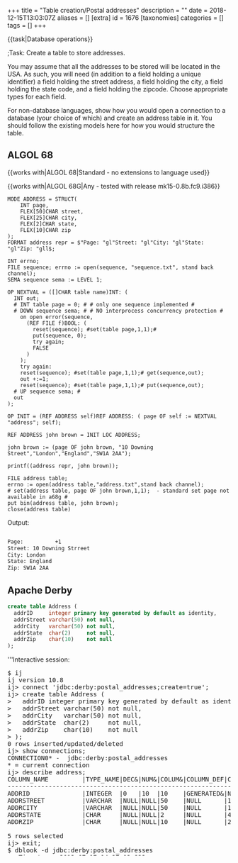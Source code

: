 +++
title = "Table creation/Postal addresses"
description = ""
date = 2018-12-15T13:03:07Z
aliases = []
[extra]
id = 1676
[taxonomies]
categories = []
tags = []
+++

{{task|Database operations}}

;Task:
Create a table to store addresses.

You may assume that all the addresses to be stored will be located in the USA.   As such, you will need (in addition to a field holding a unique identifier) a field holding the street address, a field holding the city, a field holding the state code, and a field holding the zipcode.   Choose appropriate types for each field.

For non-database languages, show how you would open a connection to a database (your choice of which) and create an address table in it. You should follow the existing models here for how you would structure the table.





## ALGOL 68

{{works with|ALGOL 68|Standard - no extensions to language used}}

{{works with|ALGOL 68G|Any - tested with release mk15-0.8b.fc9.i386}}

<!-- {{does not work with|ELLA ALGOL 68|Any (with appropriate job cards) - tested with release 1.8.8d.fc9.i386 - needed formatted transput}} -->

```algol68
MODE ADDRESS = STRUCT(
	INT page,
	FLEX[50]CHAR street,
	FLEX[25]CHAR city,
	FLEX[2]CHAR state,
	FLEX[10]CHAR zip
);
FORMAT address repr = $"Page: "gl"Street: "gl"City: "gl"State: "gl"Zip: "gll$;

INT errno;
FILE sequence; errno := open(sequence, "sequence.txt", stand back channel);
SEMA sequence sema := LEVEL 1;

OP NEXTVAL = ([]CHAR table name)INT: (
  INT out;
  # INT table page = 0; # # only one sequence implemented #
  # DOWN sequence sema; # # NO interprocess concurrency protection #
    on open error(sequence,
      (REF FILE f)BOOL: (
        reset(sequence); #set(table page,1,1);#
        put(sequence, 0);
        try again;
        FALSE
      )
    );
    try again:
    reset(sequence); #set(table page,1,1);# get(sequence,out);
    out +:=1;
    reset(sequence); #set(table page,1,1);# put(sequence,out);
  # UP sequence sema; #
  out
);

OP INIT = (REF ADDRESS self)REF ADDRESS: ( page OF self := NEXTVAL "address"; self);

REF ADDRESS john brown = INIT LOC ADDRESS;

john brown := (page OF john brown, "10 Downing Street","London","England","SW1A 2AA");

printf((address repr, john brown));

FILE address table;
errno := open(address table,"address.txt",stand back channel);
# set(address table, page OF john brown,1,1);  - standard set page not available in a68g #
put bin(address table, john brown);
close(address table)
```

Output:

```txt

Page:          +1
Street: 10 Downing Strreet
City: London
State: England
Zip: SW1A 2AA

```



## Apache Derby


```SQL
create table Address (
  addrID     integer primary key generated by default as identity,
  addrStreet varchar(50) not null,
  addrCity   varchar(50) not null,
  addrState  char(2)     not null,
  addrZip    char(10)    not null
);

```

'''Interactive session:
<pre style="height: 30em; overflow: scroll">
$ ij
ij version 10.8
ij> connect 'jdbc:derby:postal_addresses;create=true';
ij> create table Address (
>   addrID integer primary key generated by default as identity,
>   addrStreet varchar(50) not null,
>   addrCity   varchar(50) not null,
>   addrState  char(2)     not null,
>   addrZip    char(10)    not null
> );
0 rows inserted/updated/deleted
ij> show connections;
CONNECTION0* - 	jdbc:derby:postal_addresses
* = current connection
ij> describe address;
COLUMN_NAME         |TYPE_NAME|DEC&|NUM&|COLUM&|COLUMN_DEF|CHAR_OCTE&|IS_NULL&
------------------------------------------------------------------------------
ADDRID              |INTEGER  |0   |10  |10    |GENERATED&|NULL      |NO
ADDRSTREET          |VARCHAR  |NULL|NULL|50    |NULL      |100       |NO
ADDRCITY            |VARCHAR  |NULL|NULL|50    |NULL      |100       |NO
ADDRSTATE           |CHAR     |NULL|NULL|2     |NULL      |4         |NO
ADDRZIP             |CHAR     |NULL|NULL|10    |NULL      |20        |NO

5 rows selected
ij> exit;
$ dblook -d jdbc:derby:postal_addresses
-- Timestamp: 2012-07-17 14:27:02.822
-- Source database is: postal_addresses
-- Connection URL is: jdbc:derby:postal_addresses
-- appendLogs: false

-- ----------------------------------------------
-- DDL Statements for tables
-- ----------------------------------------------

CREATE TABLE "APP"."ADDRESS" ("ADDRID" INTEGER NOT NULL GENERATED BY DEFAULT AS IDENTITY (START WITH 1, INCREMENT BY 1), "ADDRSTREET" VARCHAR(50) NOT NULL, "ADDRCITY" VARCHAR(50) NOT NULL, "ADDRSTATE" CHAR(2) NOT NULL, "ADDRZIP" CHAR(10) NOT NULL);

-- ----------------------------------------------
-- DDL Statements for keys
-- ----------------------------------------------

-- primary/unique
ALTER TABLE "APP"."ADDRESS" ADD CONSTRAINT "SQL120717142048690" PRIMARY KEY ("ADDRID");


```



## AWK



###  SQLite3


This version uses the AWK pipe, 'getline' function, and the sqlite3 command line program.


```awk
#!/bin/sh -f
awk '
BEGIN {
    print "Creating table..."
    dbExec("address.db", "create table address (street, city, state, zip);")
    print "Done."
    exit
}

function dbExec(db, qry,      result) {
    dbMakeQuery(db, qry) | getline result
    dbErrorCheck(result)
}

function dbMakeQuery(db, qry,      q) {
    q = dbEscapeQuery(qry) ";"
    return "echo \"" q "\" | sqlite3 " db
}

function dbEscapeQuery(qry,      q) {
    q = qry
    gsub(/"/, "\\\"", q)
    return q
}

function dbErrorCheck(res) {
    if (res ~ "SQL error") {
        print res
        exit
    }
}

'
```



## C

{{libheader|SQLite}}

```c
#include <stdio.h>
#include <stdlib.h>
#include <sqlite3.h>

const char *code =
"CREATE TABLE address (\n"
"       addrID		INTEGER PRIMARY KEY AUTOINCREMENT,\n"
"	addrStreet	TEXT NOT NULL,\n"
"	addrCity	TEXT NOT NULL,\n"
"	addrState	TEXT NOT NULL,\n"
"	addrZIP		TEXT NOT NULL)\n" ;

int main()
{
  sqlite3 *db = NULL;
  char *errmsg;

  if ( sqlite3_open("address.db", &db) == SQLITE_OK ) {
    if ( sqlite3_exec(db, code, NULL, NULL,  &errmsg) != SQLITE_OK ) {
      fprintf(stderr, errmsg);
      sqlite3_free(errmsg);
      sqlite3_close(db);
      exit(EXIT_FAILURE);
    }
    sqlite3_close(db);
  } else {
    fprintf(stderr, "cannot open db...\n");
    sqlite3_close(db);
    exit(EXIT_FAILURE);
  }
  return EXIT_SUCCESS;
}
```



## Clojure


```clojure
(require '[clojure.java.jdbc :as sql])
; Using h2database for this simple example.
(def db {:classname "org.h2.Driver"
         :subprotocol "h2:file"
         :subname "db/my-dbname"})

(sql/db-do-commands db
  (sql/create-table-ddl :address
    [:id "bigint primary key auto_increment"]
    [:street "varchar"]
    [:city "varchar"]
    [:state "varchar"]
    [:zip "varchar"]))

```



## EchoLisp


```scheme

(lib 'struct)
(lib 'sql)

(define Postal (make-table
    (struct postal (auto: id name street city state zip))))

Postal
    → #table:#struct:postal [id name street city state zip]:[0]

(table-insert Postal '(0 Gallubert "29 rue de l'Ermitage" Paris Seine 75020))
(table-insert Postal '(0 Brougnard "666 rue des Cascades " Paris Seine 75042))
(table-make-index Postal 'postal.id)
(table-print Postal)

[0]   15  Gallubert  29 rue de l'Ermitage   Paris  Seine  75020
[1]   16  Brougnard  666 rue des Cascades   Paris  Seine  75042

```




## Erlang

Erlang has built in databases. This is the the one with most features: Mnesia. There are database connectors to other databases, too.

```Erlang

-module( table_creation ).

-export( [task/0] ).

-record( address, {id, street, city, zip} ).

task() ->
	mnesia:start(),
	mnesia:create_table( address, [{attributes, record_info(fields, address)}] ).

```

{{out}}

```txt

3>  table_creation:task().
{atomic,ok}

```



## FunL

FunL has built-in support for H2 and comes bundled with the H2 database engine.

```funl
import db.*
import util.*

Class.forName( 'org.h2.Driver' )
conn = DriverManager.getConnection( 'jdbc:h2:mem:test', 'sa', '' )
statement = conn.createStatement()

statement.execute( '''
  CREATE TABLE `user_data` (
    `id` identity,
    `name` varchar(255) NOT NULL,
    `street` varchar(255) NOT NULL,
    `city` varchar(255) NOT NULL,
    `region` char(2) NOT NULL,
    `country` char(2) NOT NULL,
    `code` varchar(20) NOT NULL,
    `phone` varchar(20) NOT NULL,
    PRIMARY KEY (`id`)
  )''' )

statement.execute( '''
  INSERT INTO `user_data` (`name`, `street`, `city`, `region`, `code`, `country`, `phone`) VALUES
    ('Jacinthe Steinert', '8540 Fallen Pony Villas', 'Searights', 'IA', '51584-4315', 'US', '(641) 883-4342'),
    ('Keeley Pinkham', '1363 Easy Downs', 'Mileta', 'TX', '77667-7376', 'US', '(469) 527-4784'),
    ('Rimon Cleveland', '8052 Blue Pond Dale', 'The Willows', 'UT', '84630-2674', 'US', '(385) 305-7261'),
    ('Berenice Benda', '2688 Merry Pines', 'Dacono', 'HI', '96766-7398', 'US', '(808) 451-2732'),
    ('Mehetabel Marcano', '109 Sleepy Goose Crescent', 'Plains', 'UT', '84727-7254', 'US', '(385) 733-8404'),
    ('Ambria Schiller', '7100 Tawny Robin Highway', 'Barlowes', 'ID', '83792-2043', 'US', '(208) 227-8887'),
    ('Carne Cancino', '3842 Broad Pioneer Cape', 'Bardstown', 'IA', '51571-6473', 'US', '(563) 060-8352'),
    ('Ince Leite', '7876 Stony Fawn Boulevard', 'Easton', 'ID', '83651-9235', 'US', '(208) 951-3024'),
    ('Britney Odell', '3386 Lazy Shadow Thicket', 'Kimberly', 'OK', '73539-6632', 'US', '(539) 848-4448'),
    ('Suprabha Penton', '9311 Dusty Leaf Alley', 'Niumalu', 'GA', '39927-8332', 'US', '(404) 589-0183')''' )

result = statement.executeQuery( '''SELECT * FROM user_data WHERE region = 'ID' ORDER BY code''' )
print( TextTable.apply(result) )

conn.close()
```


{{out}}


```txt

+----+-----------------+---------------------------+----------+--------+---------+------------+----------------+
| ID |      NAME       |          STREET           |   CITY   | REGION | COUNTRY |    CODE    |     PHONE      |
+----+-----------------+---------------------------+----------+--------+---------+------------+----------------+
|  8 | Ince Leite      | 7876 Stony Fawn Boulevard | Easton   | ID     | US      | 83651-9235 | (208) 951-3024 |
|  6 | Ambria Schiller | 7100 Tawny Robin Highway  | Barlowes | ID     | US      | 83792-2043 | (208) 227-8887 |
+----+-----------------+---------------------------+----------+--------+---------+------------+----------------+

```



## Go


```go
package main

import (
    "database/sql"
    "fmt"
    "log"

    _ "github.com/mattn/go-sqlite3"
)

func main() {
    // task req: show database connection
    db, err := sql.Open("sqlite3", "rc.db")
    if err != nil {
        log.Print(err)
        return
    }
    defer db.Close()
    // task req: create table with typed fields, including a unique id
    _, err = db.Exec(`create table addr (
        id     int unique,
        street text,
        city   text,
        state  text,
        zip    text
    )`)
    if err != nil {
        log.Print(err)
        return
    }
    // show output:  query the created field names and types
    rows, err := db.Query(`pragma table_info(addr)`)
    if err != nil {
        log.Print(err)
        return
    }
    var field, storage string
    var ignore sql.RawBytes
    for rows.Next() {
        err = rows.Scan(&ignore, &field, &storage, &ignore, &ignore, &ignore)
        if err != nil {
            log.Print(err)
            return
        }
        fmt.Println(field, storage)
    }
}
```

{{out}}

```txt

id int
street text
city text
state text
zip text

```



## Haskell

{{trans|Python}}
{{libheader|SQLite}}
{{libheader|sqlite-simple}}


```haskell
{-# LANGUAGE OverloadedStrings #-}

import Database.SQLite.Simple

main = do
     db <- open "postal.db"
     execute_ db "\
     \CREATE TABLE address (\
        \addrID     INTEGER PRIMARY KEY AUTOINCREMENT, \
        \addrStreet TEXT NOT NULL, \
        \addrCity   TEXT NOT NULL, \
        \addrState  TEXT NOT NULL, \
        \addrZIP    TEXT NOT NULL  \
     \)"
     close db
```



## J

J is a programming language, not a database, but it ships with a database built in the programming language called [[j:JDB|JDB]].  Using that, assuming <tt>hd</tt> is your database, then:


```j
   Create__hd  'Address';noun define
addrID autoid;
addrStreet varchar
addrCity varchar
addrState char
addrZip char
)
```


Of course J can connect external databases too, using e.g. [[j:Studio/ODBC%20Basics|ODBC]].  See the [[j:DB|list of J database topics]].


## Julia

{{works with|Julia|0.6}}


```julia
using SQLite

db = SQLite.DB()
SQLite.execute!(db, """\
	CREATE TABLE address (
	addrID		INTEGER PRIMARY KEY AUTOINCREMENT,
	addrStreet	TEXT NOT NULL,
	addrCity	TEXT NOT NULL,
	addrState	TEXT NOT NULL,
	addrZIP		TEXT NOT NULL)
	""")
```



## Kotlin

Rather than use an external database, we use the built-in RandomAccessFile class for his task. The data used is the same as for the REXX entry.

```scala
// Version 1.2.41

import java.io.File
import java.io.RandomAccessFile

fun String.toFixedLength(len: Int) = this.padEnd(len).substring(0, len)

class Address(
    var name: String,
    var street: String = "",
    var city: String = "",
    var state: String = "",
    var zipCode: String = "",
    val autoId: Boolean = true
) {
    var id = 0L
        private set

    init {
        if (autoId) id = ++nextId
    }

    companion object {
        private var nextId = 0L

        const val RECORD_LENGTH = 127  // including 2 bytes for UTF string length

        fun readRecord(file: File, id: Long): Address {
            val raf = RandomAccessFile(file, "r")
            val seekPoint = (id - 1) * RECORD_LENGTH
            raf.use {
                it.seek(seekPoint)
                val id2 = it.readLong()
                if (id != id2) {
                    println("Database is corrupt")
                    System.exit(1)
                }
                val text    = it.readUTF()
                val name    = text.substring(0, 30).trimEnd()
                val street  = text.substring(30, 80).trimEnd()
                val city    = text.substring(80, 105).trimEnd()
                val state   = text.substring(105, 107)
                val zipCode = text.substring(107).trimEnd()
                val a = Address(name, street, city, state, zipCode, false)
                a.id = id
                return a
            }
        }
    }

    override fun toString() =
        "Id       : ${this.id}\n" +
        "Name     : $name\n" +
        "Street   : $street\n" +
        "City     : $city\n" +
        "State    : $state\n" +
        "Zip Code : $zipCode\n"

    fun writeRecord(file: File) {
        val raf = RandomAccessFile(file, "rw")
        val text =
            name.toFixedLength(30) +
            street.toFixedLength(50) +
            city.toFixedLength(25) +
            state +
            zipCode.toFixedLength(10)
        val seekPoint = (id - 1) * RECORD_LENGTH
        raf.use {
            it.seek(seekPoint)
            it.writeLong(id)
            it.writeUTF(text)
        }
    }
}

fun main(args: Array<String>) {
    val file = File("addresses.dat")
    val addresses = listOf(
        Address("FSF Inc.", "51 Franklin Street", "Boston", "MA", "02110-1301"),
        Address("The White House", "The Oval Office, 1600 Pennsylvania Avenue NW", "Washington", "DC", "20500")
    )
    // write the address records to the file
    addresses.forEach { it.writeRecord(file) }

    // now read them back in reverse order and print them out
    for (i in 2 downTo 1) {
        println(Address.readRecord(file, i.toLong()))
    }
}
```


{{output}}

```txt

Id       : 2
Name     : The White House
Street   : The Oval Office, 1600 Pennsylvania Avenue NW
City     : Washington
State    : DC
Zip Code : 20500

Id       : 1
Name     : FSF Inc.
Street   : 51 Franklin Street
City     : Boston
State    : MA
Zip Code : 02110-1301

```



## Lasso

Lasso has excellent support for connecting to and handling databases.


```Lasso
// connect to a Mysql database
inline(-database = 'rosettatest', -sql = "CREATE TABLE `address` (
    `id`       int(11)     NOT NULL   auto_increment,
    `street`   varchar(50) NOT NULL   default '',
    `city`     varchar(25) NOT NULL   default '',
    `state`    char(2)     NOT NULL   default '',
    `zip`      char(10)    NOT NULL   default '',
    PRIMARY KEY (`id`)
);
") => {^
	error_msg
^}
```

Output:

```txt
No error
```



## Lua

Using LJSQLite3 - compatible with LuaJIT and supplied in the ULua distribution.

```Lua
-- Import module
local sql = require("ljsqlite3")

-- Open connection to database file
local conn = sql.open("address.sqlite")

-- Create address table unless it already exists
conn:exec[[
CREATE TABLE IF NOT EXISTS address(
  id INTEGER PRIMARY KEY AUTOINCREMENT,
  street TEXT NOT NULL,
  city TEXT NOT NULL,
  state TEXT NOT NULL,
  zip TEXT NOT NULL)
]]

-- Explicitly close connection
conn:close()
```



## Mathematica


```Mathematica
TableCreation="CREATE TABLE address (
addrID		INTEGER PRIMARY KEY AUTOINCREMENT,
addrStreet	TEXT NOT NULL,	addrCity	TEXT NOT NULL,
addrState	TEXT NOT NULL,	addrZIP		TEXT NOT NULL    )";

Needs["DatabaseLink`"]
conn=OpenSQLConnection[ JDBC[ "mysql","databases:1234/conn_test"], "Username" -> "test"]
SQLExecute[ conn, TableCreation]
```



## MySQL


```mysql
CREATE TABLE `Address` (
    `addrID`       int(11)     NOT NULL   auto_increment,
    `addrStreet`   varchar(50) NOT NULL   default '',
    `addrCity`     varchar(25) NOT NULL   default '',
    `addrState`    char(2)     NOT NULL   default '',
    `addrZIP`      char(10)    NOT NULL   default '',
    PRIMARY KEY (`addrID`)
);
```



## NetRexx

As NetRexx targets the Java Virtual Machine it has access to a wealth of database tools many of which can be accessed through JDBC.

### Apache Derby

{{libheader|Apache Derby}}
This sample creates a table in an embedded Apache Derby database.

```NetRexx
/* NetRexx */
options replace format comments java crossref symbols binary

import java.sql.Connection
import java.sql.Statement
import java.sql.SQLException
import java.sql.DriverManager

class RTableCreate01 public
  properties private constant
    addressDDL = String '' -
    ' create table Address' -
    ' (' -
    '   addrID     integer     primary key generated by default as identity,' -
    '   addrStreet varchar(50) not null,' -
    '   addrCity   varchar(50) not null,' -
    '   addrState  char(2)     not null,' -
    '   addrZip    char(10)    not null' -
    ' )'
    driver = String 'org.apache.derby.jdbc.EmbeddedDriver'
    dbName = String 'db/rosetta_code'

  method createTable() public static
    connectionURL = String
    conn = java.sql.Connection
    sqlStatement = java.sql.Statement
    do
      Class.forName(driver)
      connectionURL = 'jdbc:derby:' || dbName || ';' || 'create=true'
      conn = DriverManager.getConnection(connectionURL)
      sqlStatement = conn.createStatement()
      say 'Creating table'
      sqlStatement.execute(addressDDL)
      say 'Table creation complete'
      sqlStatement.close()
      conn.close()
      do
        -- In embedded mode, an application should shut down Derby.
        -- Shutdown throws the XJ015 exception to confirm success.
        connectionURL = 'jdbc:derby:' || ';' || 'shutdown=true'
        DriverManager.getConnection(connectionURL)
      catch sex = SQLException
        if sex.getSQLState().equals("XJ015") then do
          say 'Database shut down normally'
          end
        else do
          say 'Database did not shut down normally'
          signal sex
          end
      end
    catch sex = SQLException
      sex.printStackTrace()
    catch ex = ClassNotFoundException
      ex.printStackTrace()
    end
    return

  method main(args = String[]) public static
    createTable()
    return

```



## Nim


```nim
import db_sqlite as db
#import db_mysql as db
#import db_postgres as db

const
  connection = ":memory:"
  user = "foo"
  pass = "bar"
  database = "db"

var c = open(connection, user, pass, database)
c.exec sql"""CREATE TABLE address (
  addrID     INTEGER PRIMARY KEY AUTOINCREMENT,
  addrStreet TEXT NOT NULL,
  addrCity   TEXT NOT NULL,
  addrState  TEXT NOT NULL,
  addrZIP    TEXT NOT NULL)"""
c.close()
```



## ooRexx


```oorexx
/* REXX ***************************************************************
* 17.05.2013 Walter Pachl  translated from REXX version 2
* nice try? improvements are welcome as I am rather unexperienced
* 18.05.2013 the array may contain a variety of objects!
**********************************************************************/
alist=.array~new
alist[1]=.addr~new('Boston','MA','51 Franklin Street',,'FSF Inc.',,
                                                          '02110-1301')
alist[2]='not an address at all'
alist[3]=.addr~new('Washington','DC','The Oval Office',,
                 '1600 Pennsylvania Avenue NW','The White House',20500)
Do i=1 To alist~items
  a=alist[i]
  If a~isinstanceof(.addr) Then
    a~show
  End

::class addr
  ::attribute city
  ::attribute state
  ::attribute addr
  ::attribute addr2
  ::attribute name
  ::attribute zip

::method init
  Parse Arg self~city,,
            self~state,,
            self~addr,,
            self~addr2,,
            self~name,,
            self~zip

::method show
                         Say '  name -->' self~name
                         Say '  addr -->' self~addr
  If self~addr2<>'' Then Say ' addr2 -->' self~addr2
                         Say '  city -->' self~city
                         Say ' state -->' self~state
                         Say '   zip -->' self~zip
  Say copies('-',40)
```

Output is as for REXX version 2


## Oracle


```sql
CREATE SEQUENCE seq_address_pk START BY 100 INCREMENT BY 1
/
CREATE TABLE address (
    addrID   NUMBER DEFAULT seq_address_pk.nextval,
    street   VARCHAR2( 50 ) NOT NULL,
    city     VARCHAR2( 25 ) NOT NULL,
    state    VARCHAR2( 2 ) NOT NULL,
    zip      VARCHAR2( 20 ) NOT NULL,
    CONSTRAINT address_pk1 PRIMARY KEY ( addrID )
)
/
```



## Oz

{{trans|Python}}

{{libheader|SQLite}}
{{libheader|Ozsqlite}}

The SQLite version that comes with Ozsqlite does not understand "AUTOINCREMENT".

```oz
declare
  [Sqlite] = {Module.link ['x-ozlib:/sqlite/Sqlite.ozf']}

  DB = {Sqlite.open 'test.db'}
in
  try

     {Sqlite.exec DB
      "CREATE TABLE address ("
      #"addrID		INTEGER PRIMARY KEY,"
      #"addrStreet	TEXT NOT NULL,"
      #"addrCity	TEXT NOT NULL,"
      #"addrState	TEXT NOT NULL,"
      #"addrZIP		TEXT NOT NULL"
      #")" _}

  catch E then
     {Inspector.configure widgetShowStrings true}
     {Inspect E}
  finally
     {Sqlite.close DB}
  end
```



## Perl


```perl
use DBI;

my $db = DBI->connect('DBI:mysql:database:server','login','password');

my $statment = <<EOF;
CREATE TABLE `Address` (
    `addrID`       int(11)     NOT NULL   auto_increment,
    `addrStreet`   varchar(50) NOT NULL   default '',
    `addrCity`     varchar(25) NOT NULL   default '',
    `addrState`    char(2)     NOT NULL   default '',
    `addrZIP`      char(10)    NOT NULL   default '',
    PRIMARY KEY (`addrID`)
);
EOF

my $exec = $db->prepare($statment);
$exec->execute;
```


This example uses mysql, but DBI supports a extensive list of database drivers. See [http://dbi.perl.org/ dbi.perl.org] for more info.


## Perl 6

{{works with|Rakudo|2017.09}}

Like Perl DBI, Perl 6 DBIish supports many different databases. An example using SQLite is shown here.


```perl6
use DBIish;

my $dbh = DBIish.connect('SQLite', :database<addresses.sqlite3>);

my $sth = $dbh.do(q:to/STATEMENT/);
    DROP TABLE IF EXISTS Address;
    CREATE TABLE Address (
        addrID      INTEGER PRIMARY KEY AUTOINCREMENT,
        addrStreet  TEXT NOT NULL,
        addrCity    TEXT NOT NULL,
        addrState   TEXT NOT NULL,
        addrZIP     TEXT NOT NULL
    )
    STATEMENT
```



## Phix

{{libheader|SQLite}}

```Phix
include pSQLite.e
constant sqlcode = """
CREATE TABLE address (
 addrID     INTEGER PRIMARY KEY AUTOINCREMENT,
 addrStreet TEXT NOT NULL,
 addrCity   TEXT NOT NULL,
 addrState  TEXT NOT NULL,
 addrZIP    TEXT NOT NULL)"""

sqlite3 db = sqlite3_open("address.sqlite")
integer res = sqlite3_exec(db,sqlcode)
if res=SQLITE_OK then
    sqlite3_close(db)
else
    -- can show eg "sqlite3_exec error: 1 [table address already exists]"
    printf(1,"sqlite3_exec error: %d [%s]\n",{res,sqlite_last_exec_err})
end if
```


=={{header|PHP}}+SQLite==
{{trans|Python}}
not tested

```php
<?php
$db = new SQLite3(':memory:');
$db->exec("
    CREATE TABLE address (
        addrID     INTEGER PRIMARY KEY AUTOINCREMENT,
        addrStreet TEXT NOT NULL,
        addrCity   TEXT NOT NULL,
        addrState  TEXT NOT NULL,
        addrZIP    TEXT NOT NULL
    )
");
?>
```



## PicoLisp

PicoLisp has built-in database functionality, in the form of
(non-relational) entity/relations, built on top of persistent
objects (so-called external symbols)

Define an "address" entity, and create the database:

```PicoLisp
(class +Adr +Entity)
(rel nm (+Sn +Idx +String))            # Name [Soundex index]
(rel str (+String))                    # Street
(rel zip (+Ref +String))               # ZIP [Non-unique index]
(rel cit (+Fold +Idx +String))         # City [Folded substring index]
(rel st (+String))                     # State
(rel tel (+Fold +Ref +String))         # Phone [Folded non-unique index]
(rel em (+Ref +String))                # EMail [Non-unique index]
(rel txt (+Blob))                      # Memo
(rel jpg (+Blob))                      # Photo

(pool "address.db")  # Create database
```

Create a first entry, and show it:

```PicoLisp
(show
   (new! '(+Adr)  # Create a record
      'nm "FSF Inc."
      'str "51 Franklin St"
      'st "Boston, MA"
      'zip "02110-1301" ) )
```

Output:

```txt
{2} (+Adr)
   zip "02110-1301"
   st "Boston, MA"
   str "51 Franklin St"
   nm "FSF Inc."
```

Interactive "select":

```PicoLisp
(select nm zip +Adr nm "FSF")  # Select name, zip from Adr where name = FSF*
```

Output:

```txt
"FSF Inc." "02110-1301" {2}
```



## PostgreSQL


```sql
CREATE SEQUENCE address_seq start 100;
CREATE TABLE address (
    addrID   int4 PRIMARY KEY DEFAULT nextval('address_seq'),
    street   varchar(50) not null,
    city     varchar(25) not null,
    state    varchar(2) not null,
    zip      varchar(20) not null
);
```




=={{header|PureBasic}}+SQLite==
Easiest approach with sqlite. Further possible: PostgresQL or each other over ODBC.

```Purebasic

UseSQLiteDatabase()
Procedure CheckDatabaseUpdate(Database, Query$)
   Result = DatabaseUpdate(Database, Query$)
   If Result = 0
      Print(DatabaseError())
   EndIf
   ProcedureReturn Result
EndProcedure
openconsole()
DatabaseFile$ = GetCurrentDirectory()+"/rosettadb.sdb"
If CreateFile(0, DatabaseFile$)
   CloseFile(0)
    If OpenDatabase(0, DatabaseFile$, "", "")
      CheckDatabaseUpdate(0,"CREATE TABLE address ( addrID INTEGER PRIMARY KEY AUTOINCREMENT,	addrStreet TEXT Not NULL, addrCity TEXT Not NULL, addrState TEXT Not NULL, addrZIP TEXT Not NULL)")
      CloseDatabase(0)
   Else
      print("Can't open database !")
   EndIf
Else
   print("Can't create the database file !")
EndIf
closeconsole()

```


=={{header|PowerShell}}+SQLite==
{{libheader|SQLite}}

```PowerShell

Import-Module -Name PSSQLite


## Create a database and a table
$dataSource = ".\Addresses.db"
$query = "CREATE TABLE SSADDRESS (Id        INTEGER  PRIMARY KEY  AUTOINCREMENT,
                                  LastName  TEXT     NOT NULL,
                                  FirstName TEXT     NOT NULL,
                                  Address   TEXT     NOT NULL,
                                  City      TEXT     NOT NULL,
                                  State     CHAR(2)  NOT NULL,
                                  Zip       CHAR(5)  NOT NULL
)"

Invoke-SqliteQuery -Query $Query -DataSource $DataSource


## Insert some data
$query = "INSERT INTO SSADDRESS ( FirstName,  LastName,  Address,  City,  State,  Zip)
                         VALUES (@FirstName, @LastName, @Address, @City, @State, @Zip)"

Invoke-SqliteQuery -DataSource $DataSource -Query $query -SqlParameters @{
        LastName  = "Monster"
        FirstName = "Cookie"
        Address   = "666 Sesame St"
        City      = "Holywood"
        State     = "CA"
        Zip       = "90013"
}


## View the data
Invoke-SqliteQuery -DataSource $DataSource -Query "SELECT * FROM SSADDRESS" | FormatTable -AutoSize

```

{{Out}}

```txt

Id LastName FirstName Address       City     State Zip
-- -------- --------- -------       ----     ----- ---
 1 Monster  Cookie    666 Sesame St Holywood CA    90013

```


=={{header|Python}}+SQLite==
{{libheader|SQLite}}

```python>>>
 import sqlite3
>>> conn = sqlite3.connect(':memory:')
>>> conn.execute('''CREATE TABLE address (
	addrID		INTEGER PRIMARY KEY AUTOINCREMENT,
	addrStreet	TEXT NOT NULL,
	addrCity	TEXT NOT NULL,
	addrState	TEXT NOT NULL,
	addrZIP		TEXT NOT NULL
    )''')
<sqlite3.Cursor object at 0x013265C0>
>>>
```



## Racket


Racket supports a bunch of DBs, this is using sqlite, which is almost always available.  Also included some further demonstrations beyond just the table creation:


```Racket

#lang at-exp racket

(require db)
(define postal (sqlite3-connect #:database "/tmp/postal.db" #:mode 'create))

(define (add! name street city state zip)
  (query-exec postal
    @~a{INSERT INTO addresses (name, street, city, state, zip)
        VALUES (?, ?, ?, ?, ?)}
    name street city state zip))

(unless (table-exists? postal "addresses")
  (query-exec postal
    @~a{CREATE TABLE addresses(
          id INTEGER PRIMARY KEY,
          name   TEXT NOT NULL,
          street TEXT NOT NULL,
          city   TEXT NOT NULL,
          state  TEXT NOT NULL,
          zip    TEXT NOT NULL)}))

(add! "FSF Inc."
      "51 Franklin St"
      "Boston"
      "MA"
      "02110-1301")
(add! "The White House"
      "1600 Pennsylvania Avenue NW"
      "Washington"
      "DC"
      "20500")
(add! "National Security Council"
      "1700 Pennsylvania Avenue NW"
      "Washington"
      "DC"
      "20500")

(printf "Addresses:\n")
(for ([r (query-rows postal "SELECT * FROM addresses")])
  (printf "  ~a.\n" (string-join (cdr (vector->list r)) ", ")))
(newline)

(printf "By State+ZIP:\n")
(for ([z (query-rows postal "SELECT * FROM addresses"
                     #:group #("state" "zip"))])
  (printf "  ~a, ~a:\n" (vector-ref z 0) (vector-ref z 1))
  (for ([r (vector-ref z 2)])
    (printf "    ~a.\n" (string-join (cdr (vector->list r)) ", "))))

(disconnect postal)

```


Output:

```txt

Addresses:
  FSF Inc., 51 Franklin St, Boston, MA, 02110-1301.
  The White House, 1600 Pennsylvania Avenue NW, Washington, DC, 20500.
  National Security Council, 1700 Pennsylvania Avenue NW, Washington, DC, 20500.

By State+ZIP:
  MA, 02110-1301:
    FSF Inc., 51 Franklin St, Boston.
  DC, 20500:
    The White House, 1600 Pennsylvania Avenue NW, Washington.
    National Security Council, 1700 Pennsylvania Avenue NW, Washington.

```



## REXX


### version 1

A REXX program can call SQL or any other database system, but the version shown here is a RYO (roll your own).

Practically no error checking (for invalid fields, etc.) has been coded.

The fields are for the most part, USA specific, but could be expanded for other countries.

In addition to "state", fields such as province, municipality, ward, parish, country, etc) could be added without exclusion.

Also, a history logging facility is included which tracks who (by userID) did what update (or change), along with a timestamp.

```txt

╔════════╤════════════════════════════════════════════════════════════════════════╤══════╗
╟────────┘  Format of an entry in the USA address/city/state/zip code structure:  └──────╢
║                                                                                        ║
║ The structure name can be any variable name,  but here it'll be shortened to make these║
║   comments and program easier to read;  its name will be:   @USA  or  @usa   (or both).║
║                                                                                        ║
║ Each of the variable names beginning with an underscore (_) aren't to be used elsewhere║
║   in the program.  Other possibilities are to have a trailing underscore (or both)  or ║
║   some other special eye─catching character such as:    !   @   #   $   ?              ║
║                                                                                        ║
║ Any field not specified will have a value of a  null   (which has a length of zero).   ║
║                                                                                        ║
║ Any field may contain any number of characters,  this can be limited by the            ║
║   restrictions imposed by the standards  or  the USA legal definitions.                ║
║ Any number of fields could be added  (with testing for invalid fields).                ║
╟────────────────────────────────────────────────────────────────────────────────────────╢
║  @USA.0             the number of entries in the   @USA  stemmed array.                ║
║                                                                                        ║
║       nnn           is some positive integer of any length (no leading zeros).         ║
╟────────────────────────────────────────────────────────────────────────────────────────╢
║  @USA.nnn._name     is the name of person, business,  or a lot description.            ║
╟────────────────────────────────────────────────────────────────────────────────────────╢
║  @USA.nnn._addr1    is the 1st street address                                          ║
║  @USA.nnn._addr2    is the 2nd street address                                          ║
║  @USA.nnn._addr3    is the 3rd street address                                          ║
║  @USA.nnn._addrNN      ···  (any number,  but in sequential order).                    ║
╟────────────────────────────────────────────────────────────────────────────────────────╢
║  @USA.nnn._state    is the USA postal code for the state, territory, etc.              ║
╟────────────────────────────────────────────────────────────────────────────────────────╢
║  @USA.nnn._city     is the official city name,  it may include any character.          ║
╟────────────────────────────────────────────────────────────────────────────────────────╢
║  @USA.nnn._zip      is the USA postal zip code  (five or ten digit format).            ║
╟────────────────────────────────────────────────────────────────────────────────────────╢
║  @USA.nnn._upHist   is the update history:  userID who did the update; date, timestamp.║
╚════════════════════════════════════════════════════════════════════════════════════════╝

```


```rexx
/*REXX program creates, builds, and displays a table of given  U.S.A.  postal addresses.*/
@usa.=;   @usa.0=0;      $='@USA.'                   /*initialize array and first value.*/
@usa.0=@usa.0 + 1                                    /*bump the unique number for usage.*/
                  call USA '_city'  ,  'Boston'
                  call USA '_state' ,  'MA'
                  call USA '_addr1' ,  "51 Franklin Street"
                  call USA '_name'  ,  "FSF Inc."
                  call USA '_zip'   ,  '02110-1301'
@usa.0=@usa.0 + 1                                    /*bump the unique number for usage.*/
                  call USA '_city'  ,  'Washington'
                  call USA '_state' ,  'DC'
                  call USA '_addr1' ,  "The Oval Office"
                  call USA '_addr2' ,  "1600 Pennsylvania Avenue NW"
                  call USA '_name'  ,  "The White House"
                  call USA '_zip'   ,  20500         /*no need for quotes for a number. */
                  call USA 'list'
exit                                            /*stick a fork in it,  we're all done. */
/*──────────────────────────────────────────────────────────────────────────────────────*/
tell: parse arg a; z=value($||#"."a); if z\='' then say right(translate(a,,'_'),9) "──►" z
      return
/*──────────────────────────────────────────────────────────────────────────────────────*/
USA: procedure expose @usa. $;  parse arg what;  arg ?
     if ?=='LIST'  then do #=1  for @usa.0
                        call tell '_name'
                                             do j=1  until z='';  call tell "_addr"j;  end
                        call tell '_city'
                        call tell '_state'
                        call tell '_zip'
                        say copies('─', 45)
                        end  /*#*/
                   else do;      call value $ || @usa.0'.'what   , arg(2)
                                 call value $ || @usa.0'.upHist' , userid() date() time()
                        end
     return
```

{{out|output|text=  (data used is within the REXX program):}}

```txt

     name ──► FSF Inc.
    addr1 ──► 51 Franklin Street
     city ──► Boston
    state ──► MA
      zip ──► 02110-1301
─────────────────────────────────────────────
     name ──► The White House
    addr1 ──► The Oval Office
    addr2 ──► 1600 Pennsylvania Avenue NW
     city ──► Washington
    state ──► DC
      zip ──► 20500
─────────────────────────────────────────────

```



### version 2


```rexx
/* REXX ***************************************************************
* 17.05.2013 Walter Pachl
* should work with every REXX.
* I use 0xxx for the tail because this can't be modified
**********************************************************************/
USA.=''; USA.0=0
Call add_usa 'Boston','MA','51 Franklin Street',,'FSF Inc.',,
                                                           '02110-1301'
Call add_usa 'Washington','DC','The Oval Office',,
                  '1600 Pennsylvania Avenue NW','The White House',20500
call list_usa
Exit

add_usa:
z=usa.0+1
Parse Arg usa.z.0city,,
          usa.z.0state,,
          usa.z.0addr,,
          usa.z.0addr2,,
          usa.z.0name,,
          usa.z.0zip
usa.0=z
Return

list_usa:
Do z=1 To usa.0
                           Say '  name -->' usa.z.0name
                           Say '  addr -->' usa.z.0addr
  If usa.z.0addr2<>'' Then Say ' addr2 -->' usa.z.0addr2
                           Say '  city -->' usa.z.0city
                           Say ' state -->' usa.z.0state
                           Say '   zip -->' usa.z.0zip
  Say copies('-',40)
  End
Return
```


```txt
  name --> FSF Inc.
  addr --> 51 Franklin Street
  city --> Boston
 state --> MA
   zip --> 02110-1301
----------------------------------------
  name --> The White House
  addr --> The Oval Office
 addr2 --> 1600 Pennsylvania Avenue NW
  city --> Washington
 state --> DC
   zip --> 20500
----------------------------------------
```



## Ring


```ring

# Project : Table creation/Postal addresses

load "stdlib.ring"
oSQLite = sqlite_init()

sqlite_open(oSQLite,"mytest.db")

sql = "CREATE TABLE ADDRESS ("  +
         "addrID INT NOT NULL," +
         "street CHAR(50) NOT NULL," +
         "city CHAR(25) NOT NULL," +
         "state CHAR(2), NOT NULL" +
         "zip CHAR(20) NOT NULL);"

sqlite_execute(oSQLite,sql)

```



## Ruby


### With PStore

PStore implements a persistent key store with transactions. This is a NoSQL database. Each transaction reads the entire database into memory, and then writes it again, so PStore is not good for large databases.


```ruby
require 'pstore'
require 'set'

Address = Struct.new :id, :street, :city, :state, :zip

db = PStore.new("addresses.pstore")
db.transaction do
  db[:next] ||= 0       # Next available Address#id
  db[:ids] ||= Set[]    # Set of all ids in db
end
```


To put an Address inside this PStore:


```ruby
db.transaction do
  id = (db[:next] += 1)
  db[id] = Address.new(id,
                       "1600 Pennsylvania Avenue NW",
                       "Washington", "DC", 20500)
  db[:ids].add id
end
```



### With SQLite

{{trans|Python}}

{{libheader|sqlite3-ruby}}

```ruby
require 'sqlite3'

db = SQLite3::Database.new(':memory:')
db.execute("
    CREATE TABLE address (
        addrID     INTEGER PRIMARY KEY AUTOINCREMENT,
        addrStreet TEXT NOT NULL,
        addrCity   TEXT NOT NULL,
        addrState  TEXT NOT NULL,
        addrZIP    TEXT NOT NULL
    )
")
```



## Run BASIC

AQLite

```runbasic
sqliteconnect #mem, ":memory:"  ' make handle #mem
mem$ = "
CREATE TABLE address (
  addrID     INTEGER PRIMARY KEY AUTOINCREMENT,
  addrStreet TEXT NOT NULL,
  addrCity   TEXT NOT NULL,
  addrState  TEXT NOT NULL,
  addrZIP    TEXT NOT NULL
)"
#mem execute(mem$)
```



## SAS


```sql


PROC SQL;
CREATE TABLE ADDRESS
(
ADDRID CHAR(8)
,STREET CHAR(50)
,CITY CHAR(25)
,STATE CHAR(2)
,ZIP  CHAR(20)
)
;QUIT;

```



## Scheme


{{libheader|SQLite}}

This example works with Chicken Scheme, using its sql-de-lite library:


```scheme

(use sql-de-lite)

(define *db* (open-database "addresses"))

(exec ; create and run the SQL statement
  (sql *db*
       "CREATE TABLE address (
        addrID     INTEGER PRIMARY KEY AUTOINCREMENT,
        addrStreet TEXT NOT NULL,
        addrCity   TEXT NOT NULL,
        addrState  TEXT NOT NULL,
        addrZIP    TEXT NOT NULL
    )"
))

(close-database *db*) ; finally, close database

```



## Sidef

{{trans|Perl}}

```ruby
require('DBI');

var db = %s'DBI'.connect('DBI:mysql:database:server','login','password');

var statment = <<'EOF';
CREATE TABLE `Address` (
    `addrID`       int(11)     NOT NULL   auto_increment,
    `addrStreet`   varchar(50) NOT NULL   default '',
    `addrCity`     varchar(25) NOT NULL   default '',
    `addrState`    char(2)     NOT NULL   default '',
    `addrZIP`      char(10)    NOT NULL   default '',
    PRIMARY KEY (`addrID`)
);
EOF

var exec = db.prepare(statment);
exec.execute;
```



## SQL PL

{{works with|Db2 LUW}}

```sql pl

CREATE TABLE Address (
    addrID      Integer         generated by default as identity,
    addrStreet  Varchar(50)     not null,
    addrCity    Varchar(25)     not null,
    addrState   Char(2)         not null,
    addrZIP     Char(10)        not null
);

```

Output:

```txt

db2 -t
db2 => CREATE TABLE Address (
db2 (cont.) =>    addrID      INTEGER         generated BY DEFAULT AS IDENTITY,
db2 (cont.) =>    addrStreet  VARCHAR(50)     NOT NULL,
db2 (cont.) =>    addrCity    VARCHAR(25)     NOT NULL,
db2 (cont.) =>    addrState   CHAR(2)         NOT NULL,
db2 (cont.) =>    addrZIP     CHAR(10)        NOT NULL
db2 (cont.) =>);
DB20000I  The SQL command completed successfully.
db2 => DESCRIBE TABLE Address;

                                Data type                     Column
Column name                     schema    Data type name      Length     Scale Nulls
------------------------------- --------- ------------------- ---------- ----- ------
ADDRID                          SYSIBM    INTEGER                      4     0 No
ADDRSTREET                      SYSIBM    VARCHAR                     50     0 No
ADDRCITY                        SYSIBM    VARCHAR                     25     0 No
ADDRSTATE                       SYSIBM    CHARACTER                    2     0 No
ADDRZIP                         SYSIBM    CHARACTER                   10     0 No

  5 record(s) selected.

```



## SQLite

Purely in Sqlite3.

```sqlite3

CREATE TABLE address_USA (
    address_ID INTEGER PRIMARY KEY,
    address_Street TEXT,
    address_City TEXT,
    address_State TEXT,
    address_Zip INTEGER
);

```



## Stata


While Stata is not a database language ''per se'', it is not uncommon to store address data in a Stata dataset. The following creates an empty dataset.

Other possibilities include using the '''[https://www.stata.com/help.cgi?odbc odbc]''' command or a C or Java plugin to connect to a database. See the FAQ for more details: '''[https://www.stata.com/support/faqs/data-management/using-plugin-to-connect-to-database/ How do I connect to a database by using a Stata plugin?]'''.


```stata
clear
gen str8 addrid=""
gen str50 street=""
gen str25 city=""
gen str2 state=""
gen str20 zip=""
save address
```


=={{header|Tcl}}+SQLite==
{{libheader|SQLite}}

```tcl
package require sqlite3

sqlite3 db address.db
db eval {
    CREATE TABLE address (
	addrID		INTEGER PRIMARY KEY AUTOINCREMENT,
	addrStreet	TEXT NOT NULL,
	addrCity	TEXT NOT NULL,
	addrState	TEXT NOT NULL,
	addrZIP		TEXT NOT NULL
    )
}
```


=={{header|Transact-SQL}} (MSSQL)==

```sql
CREATE TABLE #Address (
    addrID       int        NOT NULL   Identity(1,1) PRIMARY KEY,
    addrStreet   varchar(50) NOT NULL ,
    addrCity     varchar(25) NOT NULL ,
    addrState    char(2)     NOT NULL ,
    addrZIP      char(10)    NOT NULL
)
drop table #Address
```



## VBScript


```vb

Option Explicit

Dim objFSO, DBSource

Set objFSO = CreateObject("Scripting.FileSystemObject")

DBSource = objFSO.GetParentFolderName(WScript.ScriptFullName) & "\postal_address.accdb"

With CreateObject("ADODB.Connection")
	.Open "Provider=Microsoft.ACE.OLEDB.12.0;Data Source=" & DBSource
	.Execute "CREATE TABLE ADDRESS (STREET VARCHAR(30) NOT NULL," &_
			"CITY VARCHAR(30) NOT NULL, STATE CHAR(2) NOT NULL,ZIP CHAR(5) NOT NULL)"
	.Close
End With

```



## Visual FoxPro


```vfp

CLOSE DATABASES ALL
CREATE DATABASE usdata.dbc
SET NULL OFF
CREATE TABLE address.dbf ;
(id I AUTOINC NEXTVALUE 1 STEP 1 PRIMARY KEY COLLATE "Machine", ;
 street V(50), city V(25), state C(2), zipcode C(10))
CLOSE DATABASES ALL
*!* To use
CLOSE DATABASES ALL
OPEN DATABASE usdata.dbc
USE address.dbf SHARED

```



## zkl

{{trans|AWK}}
Interact with SQLite via the command line.

```zkl
const NM="address.db";
dbExec(NM,"create table address (street, city, state, zip);");
```


```zkl
fcn dbExec(db,qry){ dbErrorCheck(dbMakeQuery(db,qry),String(db," : ",qry)) }
fcn dbMakeQuery(db,qry){
   qry=dbEscapeQuery(qry) + ";";
   cmd:=String("echo \"", qry, "\" | sqlite ", db);
   reg r;
   p:=System.popen(cmd,"r");
      try{ r=p.readln(*) }catch(TheEnd){}  // r==Void if sqlite doesn't print
   p.close();
   r
}
fcn dbEscapeQuery(qry){ qry.replace(0'|"|, 0'|\"|) }
fcn dbErrorCheck(listOfStrings){
   if(listOfStrings and listOfStrings[-1].holds("SQL error"))
      throw(Exception.IOError(listOfStrings.concat().strip()));
   True
}
```

